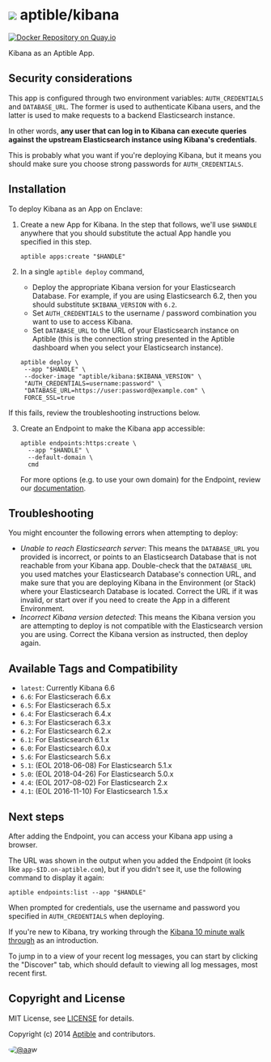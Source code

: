 # ![](https://gravatar.com/avatar/11d3bc4c3163e3d238d558d5c9d98efe?s=64) aptible/kibana

[![Docker Repository on Quay.io](https://quay.io/repository/aptible/kibana/status)](https://quay.io/repository/aptible/kibana)

Kibana as an Aptible App.

## Security considerations

This app is configured through two environment variables: `AUTH_CREDENTIALS`
and `DATABASE_URL`. The former is used to authenticate Kibana users, and the
latter is used to make requests to a backend Elasticsearch instance.

In other words, **any user that can log in to Kibana can execute queries
against the upstream Elasticsearch instance using Kibana's credentials**.

This is probably what you want if you're deploying Kibana, but it means you
should make sure you choose strong passwords for `AUTH_CREDENTIALS`.

## Installation

To deploy Kibana as an App on Enclave:

1. Create a new App for Kibana. In the step that follows, we'll use `$HANDLE`
   anywhere that you should substitute the actual App handle you specified in
   this step.

    ```
    aptible apps:create "$HANDLE"
    ```

2. In a single `aptible deploy` command,

    * Deploy the appropriate Kibana version for your Elasticsearch Database. For
     example, if you are using Elasticsearch 6.2, then you should substitute
     `$KIBANA_VERSION` with `6.2`.
    * Set `AUTH_CREDENTIALS` to the username / password combination you want to
     use to access Kibana.
    * Set `DATABASE_URL` to the URL of your Elasticsearch instance on Aptible
     (this is the connection string presented in the Aptible dashboard when you
     select your Elasticsearch instance).

    ```
    aptible deploy \
     --app "$HANDLE" \
     --docker-image "aptible/kibana:$KIBANA_VERSION" \
     "AUTH_CREDENTIALS=username:password" \
     "DATABASE_URL=https://user:password@example.com" \
     FORCE_SSL=true
    ```

If this fails, review the troubleshooting instructions below.

3. Create an Endpoint to make the Kibana app accessible:

    ```
    aptible endpoints:https:create \
      --app "$HANDLE" \
      --default-domain \
      cmd
    ```

    For more options (e.g. to use your own domain) for the Endpoint, review our
    [documentation][0].

## Troubleshooting

You might encounter the following errors when attempting to deploy:

* _Unable to reach Elasticsearch server_: This means the `DATABASE_URL` you
  provided is incorrect, or points to an Elasticsearch Database that is not
  reachable from your Kibana app. Double-check that the `DATABASE_URL` you used
  matches your Elasticsearch Database's connection URL, and make sure that you
  are deploying Kibana in the Environment (or Stack) where your Elasticsearch
  Database is located. Correct the URL if it was invalid, or start over if you
  need to create the App in a different Environment.
* _Incorrect Kibana version detected_: This means the Kibana version you are
  attempting to deploy is not compatible with the Elasticsearch version you are
  using. Correct the Kibana version as instructed, then deploy again.


## Available Tags and Compatibility

* `latest`: Currently Kibana 6.6
* `6.6`: For Elasticserach 6.6.x
* `6.5`: For Elasticserach 6.5.x
* `6.4`: For Elasticserach 6.4.x
* `6.3`: For Elasticserach 6.3.x
* `6.2`: For Elasticsearch 6.2.x
* `6.1`: For Elasticsearch 6.1.x
* `6.0`: For Elasticsearch 6.0.x
* `5.6`: For Elasticsearch 5.6.x
* `5.1`: (EOL 2018-06-08) For Elasticsearch 5.1.x
* `5.0`: (EOL 2018-04-26) For Elasticsearch 5.0.x
* `4.4`: (EOL 2017-08-02) For Elasticsearch 2.x
* `4.1`: (EOL 2016-11-10) For Elasticsearch 1.5.x


## Next steps

After adding the Endpoint, you can access your Kibana app using a browser.

The URL was shown in the output when you added the Endpoint (it looks like
`app-$ID.on-aptible.com`), but if you didn't see it, use the following command
to display it again:

```
aptible endpoints:list --app "$HANDLE"
```

When prompted for credentials, use the username and password you specified in
`AUTH_CREDENTIALS` when deploying.

If you're new to Kibana, try working through the [Kibana 10 minute walk
through][1] as an introduction.

To jump in to a view of your recent log messages, you can start by clicking the
"Discover" tab, which should default to viewing all log messages, most recent
first.


## Copyright and License

MIT License, see [LICENSE](LICENSE.md) for details.

Copyright (c) 2014 [Aptible](https://www.aptible.com) and contributors.

[<img src="https://s.gravatar.com/avatar/c386daf18778552e0d2f2442fd82144d?s=60" style="border-radius: 50%;" alt="@aaw" />](https://github.com/aaw)


  [0]: https://www.aptible.com/documentation/enclave/tutorials/expose-web-app.html
  [1]: http://www.elasticsearch.org/guide/en/kibana/current/using-kibana-for-the-first-time.html
